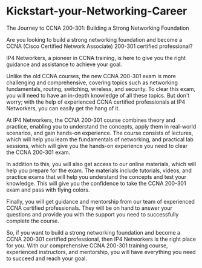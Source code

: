 # Kickstart-your-Networking-Career
The Journey to CCNA 200-301: Building a Strong Networking Foundation

Are you looking to build a strong networking foundation and become a CCNA (Cisco Certified Network Associate) 200-301 certified professional? 

IP4 Networkers, a pioneer in CCNA training, is here to give you the right guidance and assistance to achieve your goal.

Unlike the old CCNA courses, the new CCNA 200-301 exam is more challenging and comprehensive, covering topics such as networking fundamentals, routing, switching, wireless, and security. To clear this exam, you will need to have an in-depth knowledge of all these topics. But don't worry; with the help of experienced CCNA certified professionals at IP4 Networkers, you can easily get the hang of it. 

At IP4 Networkers, the CCNA 200-301 course combines theory and practice, enabling you to understand the concepts, apply them in real-world scenarios, and gain hands-on experience. The course consists of lectures, which will help you learn the fundamentals of networking, and practical lab sessions, which will give you the hands-on experience you need to clear the CCNA 200-301 exam.

In addition to this, you will also get access to our online materials, which will help you prepare for the exam. The materials include tutorials, videos, and practice exams that will help you understand the concepts and test your knowledge. This will give you the confidence to take the CCNA 200-301 exam and pass with flying colors. 

Finally, you will get guidance and mentorship from our team of experienced CCNA certified professionals. They will be on hand to answer your questions and provide you with the support you need to successfully complete the course. 

So, if you want to build a strong networking foundation and become a CCNA 200-301 certified professional, then IP4 Networkers is the right place for you. With our comprehensive CCNA 200-301 training course, experienced instructors, and mentorship, you will have everything you need to succeed and reach your goal.

